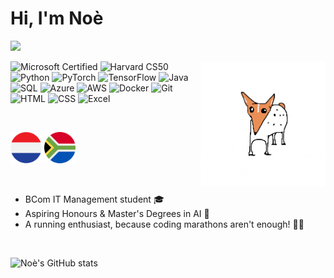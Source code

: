 # Hi, I'm Noè
![](https://komarev.com/ghpvc/?username=noe-vhh&color=e98d54)

<img src="https://github.com/noe-vhh/noe-vhh/blob/main/rolling.gif" alt="gif" style="width:200px; height:200px;" img align="right" img align="top">

<p>
<!-- Microsoft Certified -->
<img src="https://img.shields.io/badge/Microsoft_Certified-0078D4?logo=microsoft&logoColor=white" alt="Microsoft Certified" style="height:25px;">

<!-- Harvard CS50 -->
<img src="https://img.shields.io/badge/Harvard_CS50-AC2D2D?logo=harvard&logoColor=white" alt="Harvard CS50" style="height:25px;">

<!-- Python Badge -->
<img src="https://img.shields.io/badge/Python-3.x-blue?logo=python&logoColor=white" alt="Python" style="height:25px;">

<!-- PyTorch Badge -->
<img src="https://img.shields.io/badge/PyTorch-EE4C2C?logo=pytorch&logoColor=white" alt="PyTorch" style="height:25px;">

<!-- TensorFlow -->
<img src="https://img.shields.io/badge/TensorFlow-FF6F00?logo=tensorflow&logoColor=white" alt="TensorFlow" style="height:25px;">

<!-- Java Badge -->
<img src="https://img.shields.io/badge/Java-ED8B00?logo=java&logoColor=white" alt="Java" style="height:25px;">

<!-- SQL Badge -->
<img src="https://img.shields.io/badge/SQL-4479A1?logo=postgresql&logoColor=white" alt="SQL" style="height:25px;">

<!-- Microsoft Azure Badge -->
<img src="https://img.shields.io/badge/Azure-0078D4?logo=microsoftazure&logoColor=white" alt="Azure" style="height:25px;">

<!-- AWS -->
<img src="https://img.shields.io/badge/AWS-232F3E?logo=amazonaws&logoColor=white" alt="AWS" style="height:25px;">

<!-- Docker -->
<img src="https://img.shields.io/badge/Docker-2496ED?logo=docker&logoColor=white" alt="Docker" style="height:25px;">

<!-- Git -->
<img src="https://img.shields.io/badge/Git-F05032?logo=git&logoColor=white" alt="Git" style="height:25px;">

<!-- HTML Badge -->
<img src="https://img.shields.io/badge/HTML5-E34F26?logo=html5&logoColor=white" alt="HTML" style="height:25px;">

<!-- CSS Badge -->
<img src="https://img.shields.io/badge/CSS3-1572B6?logo=css3&logoColor=white" alt="CSS" style="height:25px;">

<!-- Excel Badge -->
<img src="https://img.shields.io/badge/Excel-217346?logo=microsoftexcel&logoColor=white" alt="Excel" style="height:25px;">
</p>

</br>

<img src="https://github.com/noe-vhh/noe-vhh/blob/main/netherlands.png" alt="NLD" width="50px"> <img src="https://github.com/noe-vhh/noe-vhh/blob/main/south-africa.png" alt="RSA" width="50px">

</br>

* BCom IT Management student 🎓
* Aspiring Honours & Master's Degrees in AI 🚀
* A running enthusiast, because coding marathons aren't enough! 🏃‍♀️

</br>

![Noè's GitHub stats](https://github-readme-stats.vercel.app/api?username=noe-vhh&show_icons=true&theme=apprentice)
